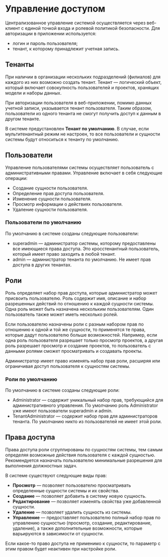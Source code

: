 # Управление доступом

Централизованное управление системой осуществляется через веб-клиент с единой точкой входа и ролевой политикой безопасности. Для авторизации в приложении используется:
* логин и пароль пользователя;
* тенант, к которому принадлежит учетная запись.

## Тенанты

При наличии в организации нескольких подразделений (филиалов) для каждого из них возможно создать тенант. Тенант — логический объект, который включает совокупность пользователей и проектов, хранящих модели и наборы данных. 

При авторизации пользователя в веб-приложении, помимо данных учетной записи, указывается тенант пользователя. Таким образом, пользователи из одного тенанта не смогут получить доступ к данным в другом тенанте.

В системе предустановлен **Тенант по умолчанию**. В случае, если мультитенантный режим не настроен, то все пользователи и сущности системы будут относиться к тенанту по умолчанию.

## Пользователи

Управление пользователями системы осуществляет пользователь с административными правами. Управление включает в себя следующие операции:
* Создание сущности пользователя.
* Определение прав доступа пользователя.
* Изменение сущности пользователя.
* Просмотр информации о действиях пользователя.
* Удаление сущности пользователя.

### Пользователи по умолчанию

По умолчанию в системе созданы следующие пользователи:
* superadmin — администратор системы, которому предоставлены все имеющиеся права доступа. Это кросстенантный пользователь, который имеет право заходить в любой тенант.
* admin — администратор тенанта по умолчанию. Не имеет прав доступа в других тенантах.

## Роли

Роль определяет набор прав доступа, которые администратор может присвоить пользователю. Роль содержит имя, описание и набор разрешенных действий по отношению к каждой сущности системы. Одна роль может быть назначена нескольким пользователям. Один пользователь также может иметь несколько ролей. 

Если пользователю назначены роли с разным набором прав по отношению к одной и той же сущности, то применятся те права, которые дадут пользователю больше возможностей. Например, если одна роль пользователя разрешает только просмотр проектов, а другая роль разрешает просмотр и создание проектов, то пользователь с данными ролями сможет просматривать и создавать проекты.  

Администратор имеет право изменять набор прав роли, расширяя или ограничивая доступ пользователя к сущностям системы.

### Роли по умолчанию
По умолчанию в системе созданы следующие роли:
* Administrator — содержит уникальный набор прав, требующийся для административного управления. По умолчанию роль Administrator уже имеют пользователи superadmin и admin. 
* TenantAdministrator — содержит набор прав для администраторов тенанта. По умолчанию никто из пользователей не имеет этой роли.


## Права доступа
Права доступа роли сгруппированы по сущностям системы, тем самым определяя возможные действия пользователя с каждой сущностью. Рекомендуется назначать пользователю минимальные разрешения для выполнения должностных задач.

В системе существуют следующие виды прав:
* **Просмотр** — позволяет пользователю просматривать определенные сущности системы и их свойства. 
* **Создание** — позволяет добавить в систему новую сущность. 
* **Редактирование** — позволяет изменять свойства уже добавленной сущности. 
* **Удаление** — позволяет удалить сущность из системы. 
* **Управление** — предоставляет пользователю полный набор прав по управлению сущностью (просмотр, создание, редактирование, удаление), а также дополнительные возможности, которые варьируются в зависимости от сущности. 
  
Если какое-то право доступа не применимо к сущности, то параметр с этим правом будет неактивен при настройке роли. 

